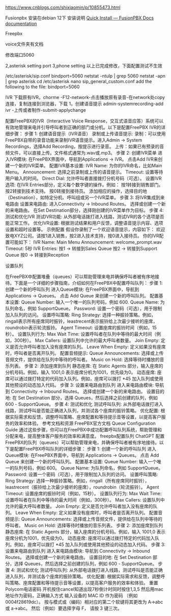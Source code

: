https://www.cnblogs.com/shixiaomin/p/10855473.html

Fusionpbx 安装在debian 12下
安装说明
[Quick Install — FusionPBX Docs documentation](https://docs.fusionpbx.com/en/latest/getting_started/quick_install.html)

Freepbx

voice文件夹有文档

修改端口5060

2,asterisk setting port 
3,phone setting
以上已完成修改，下面配置测试不生效

/etc/asterisk/sip.conf 
bindport=5060
netstat -ntulp | grep 5060
netstat -apn | grep asterisk
cd /etc/asterisk
nano sip_general_custom.conf
add the following to the file:
bindport=5060


IVR
下载原有IVR，chorme -F12-network-点击播放原有录音-在network处copy连接，复制连接到浏览器，下载
1，创建语音提示
admin-systemrecording-add ivr -上传或者制作-submit-applychange


配置FreePBX的IVR（Interactive Voice Response，交互式语音应答）系统可以有效地管理来电并引导呼叫者到正确的部门或分机。以下是配置FreePBX IVR的详细步骤：
步骤 1: 创建语音提示（IVR语音）
录制或上传语音提示:
录制：可以使用FreePBX自带的录音功能来录制IVR语音提示。进入Admin -> System Recordings，选择Add Recording，按提示进行录音。
上传：如果已有预录的音频文件，可以直接上传。文件格式通常为.wav或.mp3。
步骤 2: 创建IVR菜单
进入IVR模块:
在FreePBX界面中，导航到Applications -> IVR。
点击Add IVR来创建一个新的IVR菜单。
配置IVR基本设置:
IVR Name: 为你的IVR命名，比如Main Menu。
Announcement: 选择之前录制或上传的语音提示。
Timeout: 设置等待用户输入的时间。
Direct Dial: 允许呼叫者直接拨打分机号码（可选）。
设置IVR选项:
在IVR Entries部分，定义每个数字键的操作。例如：
按1转接到销售部门。
按2转接到技术支持。
按0转接到接待员。
添加相应的操作，选择目的地（Destination），如特定分机、呼叫组或另一个IVR菜单。
步骤 3: 将IVR集成到来电路由
设置来电路由:
进入Connectivity -> Inbound Routes。
选择或创建一个新的来电路由。
在Set Destination部分，选择刚创建的IVR菜单作为目标。
步骤 4: 测试和优化IVR
测试IVR功能:
从外部电话拨打进入线路，测试IVR的各个选项是否能正常工作。
优化IVR设置:
根据测试结果和用户反馈，调整语音提示内容、选项设置和超时设置等。
示例配置
假设你录制了一个欢迎语音提示，内容如下：
欢迎致电XYZ公司。请按1进入销售，按2进入技术支持，按0进入接待员。
你的IVR配置可能如下：
IVR Name: Main Menu
Announcement: welcome_prompt.wav
Timeout: 5秒
IVR Entries:
按1 -> 转接到Sales Queue
按2 -> 转接到Support Queue
按0 -> 转接到Reception


设置队列


在FreePBX中配置堆叠（queues）可以帮助管理来电并确保呼叫者被有序地接待。下面是一个详细的步骤指南，介绍如何在FreePBX中配置呼叫队列：
步骤 1: 创建一个新的呼叫队列
进入Queue模块:
在FreePBX界面中，导航到 Applications -> Queues。
点击 Add Queue 来创建一个新的呼叫队列。
配置基本设置:
Queue Number: 输入一个唯一的队列号码，例如 600.
Queue Name: 为队列命名，例如 SupportQueue。
Password: 设置一个密码（可选），用于限制加入队列的访问。
设置呼叫策略:
Ring Strategy: 选择一种振铃策略。例如，ringall表示所有座席同时振铃，leastrecent表示振铃给上次最少接听的座席，roundrobin表示轮流振铃。
Agent Timeout: 设置座席的振铃时间（例如，15秒）。
设置队列行为:
Max Wait Time: 设置呼叫者在队列中等待的最大时间（例如，300秒）。
Max Callers: 设置队列中允许的最大呼叫者数量。
Join Empty: 定义是否允许呼叫者加入没有座席的队列。
Leave When Empty: 定义如果没有座席时，呼叫者是否离开队列。
配置音频提示:
Queue Announcements: 选择或上传音频文件，提供给在队列中等待的呼叫者。
Music on Hold: 选择等待时播放的音乐列表。
步骤 2: 添加座席到队列
静态座席:
在 Static Agents 部分，输入座席的分机号码。例如，输入 1001,0 表示座席分机为1001，优先级为0。
动态座席:
座席可以通过拨打特定的代码加入队列。例如，座席可以拨打 *45 加入队列或使用其他预设的动态加入代码。
步骤 3: 设置来电路由到队列
进入来电路由模块:
导航到 Connectivity -> Inbound Routes。
选择或创建一个新的来电路由。
设置目的地:
在 Set Destination 部分，选择 Queues，然后选择之前创建的队列，例如 600 - SupportQueue。
步骤 4: 测试和优化
测试呼叫队列:
从外部电话拨打进入线路，测试呼叫是否能正确进入队列，并测试各个座席的振铃策略。
优化配置:
根据实际需求和反馈，调整呼叫策略、座席配置和等待提示音等设置，以提高客户服务的效率和体验。
参考文档和资源
FreePBX官方文档
Queue Configuration Guide
通过这些步骤，你可以在FreePBX中成功配置呼叫队列系统，帮助管理和分配来电，提高整体客户服务的效率和满意度。
freepbx配置队列
ChatGPT
配置FreePBX的队列（queues）可以帮助管理来电，并确保呼叫者被有序地接待。以下是配置FreePBX呼叫队列的详细步骤：
步骤 1: 创建一个新的呼叫队列
进入Queue模块:
在FreePBX界面中，导航到 Applications -> Queues。
点击 Add Queue 来创建一个新的呼叫队列。
配置基本设置:
Queue Number: 输入一个唯一的队列号码，例如 600。
Queue Name: 为队列命名，例如 SupportQueue。
Password: 设置一个密码（可选），用于限制加入队列的访问。
设置呼叫策略:
Ring Strategy: 选择一种振铃策略。例如，ringall（所有座席同时振铃），leastrecent（振铃给上次最少接听的座席），roundrobin（轮流振铃）。
Agent Timeout: 设置座席的振铃时间（例如，15秒）。
设置队列行为:
Max Wait Time: 设置呼叫者在队列中等待的最大时间（例如，300秒）。
Max Callers: 设置队列中允许的最大呼叫者数量。
Join Empty: 定义是否允许呼叫者加入没有座席的队列。
Leave When Empty: 定义如果没有座席时，呼叫者是否离开队列。
配置音频提示:
Queue Announcements: 选择或上传音频文件，提供给在队列中等待的呼叫者。
Music on Hold: 选择等待时播放的音乐列表。
步骤 2: 添加座席到队列
静态座席:
在 Static Agents 部分，输入座席的分机号码。例如，输入 1001,0 表示座席分机为1001，优先级为0。
动态座席:
座席可以通过拨打特定的代码加入队列。例如，座席可以拨打 *45 加入队列或使用其他预设的动态加入代码。
步骤 3: 设置来电路由到队列
进入来电路由模块:
导航到 Connectivity -> Inbound Routes。
选择或创建一个新的来电路由。
设置目的地:
在 Set Destination 部分，选择 Queues，然后选择之前创建的队列，例如 600 - SupportQueue。
步骤 4: 测试和优化
测试呼叫队列:
从外部电话拨打进入线路，测试呼叫是否能正确进入队列，并测试各个座席的振铃策略。
优化配置:
根据实际需求和反馈，调整呼叫策略、座席配置和等待提示音等设置，以提高客户服务的效率和体验。
重置Polycom电话密码
开机按住cancel知道出现7秒倒计时同时按住1,3,5
然后用mac地址作为密码，正确输入方式
输入设备的 MAC ID 作为密码 （例如 0004f28619dc）。
按与模式或（编码）相对应的第二个软键将其更改为 A->abc 或 a->abc。
然后（例如）要选择字母 F， 请按 3 键三次。